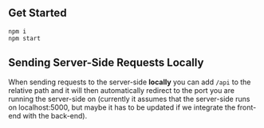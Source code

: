 ## Get Started
```
npm i
npm start
```


## Sending Server-Side Requests Locally
When sending requests to the server-side **locally**  you can add `/api` to the relative path and it will then automatically redirect to the port you are running the server-side on (currently it assumes that the server-side runs on localhost:5000, but maybe it has to be updated if we integrate the front-end with the back-end).

